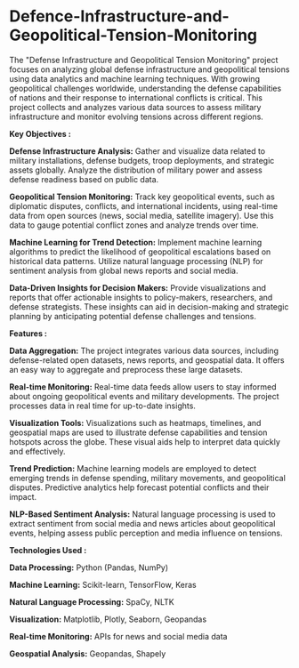 # Defence-Infrastructure-and-Geopolitical-Tension-Monitoring
The "Defense Infrastructure and Geopolitical Tension Monitoring" project focuses on analyzing global defense infrastructure and geopolitical tensions using data analytics and machine learning techniques. With growing geopolitical challenges worldwide, understanding the defense capabilities of nations and their response to international conflicts is critical. This project collects and analyzes various data sources to assess military infrastructure and monitor evolving tensions across different regions.

**Key Objectives :**

**Defense Infrastructure Analysis:** Gather and visualize data related to military installations, defense budgets, troop deployments, and strategic assets globally. Analyze the distribution of military power and assess defense readiness based on public data.

**Geopolitical Tension Monitoring:** Track key geopolitical events, such as diplomatic disputes, conflicts, and international incidents, using real-time data from open sources (news, social media, satellite imagery). Use this data to gauge potential conflict zones and analyze trends over time.

**Machine Learning for Trend Detection:** Implement machine learning algorithms to predict the likelihood of geopolitical escalations based on historical data patterns. Utilize natural language processing (NLP) for sentiment analysis from global news reports and social media.

**Data-Driven Insights for Decision Makers:** Provide visualizations and reports that offer actionable insights to policy-makers, researchers, and defense strategists. These insights can aid in decision-making and strategic planning by anticipating potential defense challenges and tensions.

**Features :**

**Data Aggregation:** The project integrates various data sources, including defense-related open datasets, news reports, and geospatial data. It offers an easy way to aggregate and preprocess these large datasets.

**Real-time Monitoring:** Real-time data feeds allow users to stay informed about ongoing geopolitical events and military developments. The project processes data in real time for up-to-date insights.

**Visualization Tools:** Visualizations such as heatmaps, timelines, and geospatial maps are used to illustrate defense capabilities and tension hotspots across the globe. These visual aids help to interpret data quickly and effectively.

**Trend Prediction:** Machine learning models are employed to detect emerging trends in defense spending, military movements, and geopolitical disputes. Predictive analytics help forecast potential conflicts and their impact.

**NLP-Based Sentiment Analysis:** Natural language processing is used to extract sentiment from social media and news articles about geopolitical events, helping assess public perception and media influence on tensions.

**Technologies Used :** 

**Data Processing:** Python (Pandas, NumPy)

**Machine Learning:** Scikit-learn, TensorFlow, Keras

**Natural Language Processing:** SpaCy, NLTK

**Visualization:** Matplotlib, Plotly, Seaborn, Geopandas

**Real-time Monitoring:** APIs for news and social media data

**Geospatial Analysis:** Geopandas, Shapely
